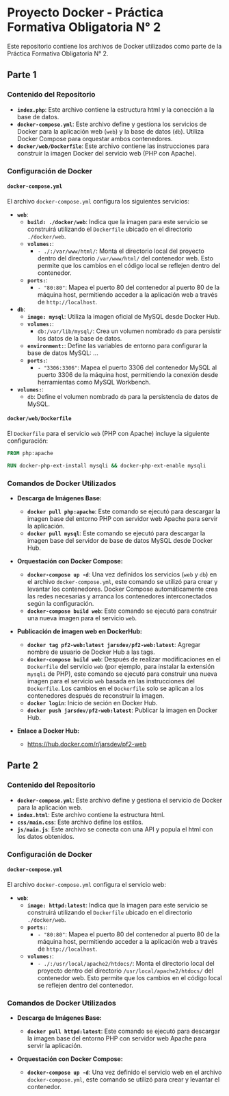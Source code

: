 # Proyecto Docker - Práctica Formativa Obligatoria N° 2

Este repositorio contiene los archivos de Docker utilizados como parte de la Práctica Formativa Obligatoria N° 2.

## Parte 1

### Contenido del Repositorio

* **`index.php`**: Este archivo contiene la estructura html y la conección a la base de datos.
* **`docker-compose.yml`**: Este archivo define y gestiona los servicios de Docker para la aplicación web (`web`) y la base de datos (`db`). Utiliza Docker Compose para orquestar ambos contenedores.
* **`docker/web/Dockerfile`**: Este archivo contiene las instrucciones para construir la imagen Docker del servicio web (PHP con Apache).

### Configuración de Docker

#### `docker-compose.yml`

El archivo `docker-compose.yml` configura los siguientes servicios:

* **`web`**:
    * **`build: ./docker/web`**: Indica que la imagen para este servicio se construirá utilizando el `Dockerfile` ubicado en el directorio `./docker/web`.
    * **`volumes:`**:
        * `- ./:/var/www/html/`: Monta el directorio local del proyecto dentro del directorio `/var/www/html/` del contenedor web. Esto permite que los cambios en el código local se reflejen dentro del contenedor.
    * **`ports:`**:
        * `- "80:80"`: Mapea el puerto 80 del contenedor al puerto 80 de la máquina host, permitiendo acceder a la aplicación web a través de `http://localhost`.
* **`db`**:
    * **`image: mysql`**: Utiliza la imagen oficial de MySQL desde Docker Hub.
    * **`volumes:`**:
        * `db:/var/lib/mysql/`: Crea un volumen nombrado `db` para persistir los datos de la base de datos.
    * **`environment:`**: Define las variables de entorno para configurar la base de datos MySQL:
        ...
    * **`ports:`**:
        * `- "3306:3306"`: Mapea el puerto 3306 del contenedor MySQL al puerto 3306 de la máquina host, permitiendo la conexión desde herramientas como MySQL Workbench.
* **`volumes:`**:
    * `db`: Define el volumen nombrado `db` para la persistencia de datos de MySQL.

#### `docker/web/Dockerfile`

El `Dockerfile` para el servicio `web` (PHP con Apache) incluye la siguiente configuración:

```dockerfile
FROM php:apache

RUN docker-php-ext-install mysqli && docker-php-ext-enable mysqli
````
### Comandos de Docker Utilizados

  * **Descarga de Imágenes Base:**
    * **`docker pull php:apache`**: Este comando se ejecutó para descargar la imagen base del entorno PHP con servidor web Apache para servir la aplicación.
    * **`docker pull mysql`**: Este comando se ejecutó para descargar la imagen base del servidor de base de datos MySQL desde Docker Hub.

  * **Orquestación con Docker Compose:**
    * **`docker-compose up -d`**: Una vez definidos los servicios (`web` y `db`) en el archivo `docker-compose.yml`, este comando se utilizó para crear y levantar los contenedores. Docker Compose automáticamente crea las redes necesarias y arranca los contenedores interconectados según la configuración.
    * **`docker-compose build web`**: Este comando se ejecutó para construir una nueva imagen para el servicio `web`.

 * **Publicación de imagen web en DockerHub:**
    * **`docker tag pf2-web:latest jarsdev/pf2-web:latest`**: Agregar nombre de usuario de Docker Hub a las tags.
    * **`docker-compose build web`**: Después de realizar modificaciones en el `Dockerfile` del servicio `web` (por ejemplo, para instalar la extensión `mysqli` de PHP), este comando se ejecutó para construir una nueva imagen para el servicio `web` basada en las instrucciones del `Dockerfile`. Los cambios en el `Dockerfile` solo se aplican a los contenedores después de reconstruir la imagen.
    * **`docker login`**: Inicio de seción en Docker Hub.
    * **`docker push jarsdev/pf2-web:latest`**: Publicar la imagen en Docker Hub.

* **Enlace a Docker Hub:**
   * https://hub.docker.com/r/jarsdev/pf2-web
     
## Parte 2

### Contenido del Repositorio

* **`docker-compose.yml`**: Este archivo define y gestiona el servicio de Docker para la aplicación web.
* **`index.html`**: Este archivo contiene la estructura html.
* **`css/main.css`**: Este archivo define los estilos.
* **`js/main.js`**: Este archivo se conecta con una API y popula el html con los datos obtenidos.

### Configuración de Docker

#### `docker-compose.yml`

El archivo `docker-compose.yml` configura el servicio web:

* **`web`**:
    * **`image: httpd:latest`**: Indica que la imagen para este servicio se construirá utilizando el `Dockerfile` ubicado en el directorio `./docker/web`.
    * **`ports:`**:
        * `- "80:80"`: Mapea el puerto 80 del contenedor al puerto 80 de la máquina host, permitiendo acceder a la aplicación web a través de `http://localhost`.
    * **`volumes:`**:
        * `- ./:/usr/local/apache2/htdocs/`: Monta el directorio local del proyecto dentro del directorio `/usr/local/apache2/htdocs/` del contenedor web. Esto permite que los cambios en el código local se reflejen dentro del contenedor.

### Comandos de Docker Utilizados

  * **Descarga de Imágenes Base:**
    * **`docker pull httpd:latest`**: Este comando se ejecutó para descargar la imagen base del entorno PHP con servidor web Apache para servir la aplicación.
    
  * **Orquestación con Docker Compose:**
    * **`docker-compose up -d`**: Una vez definido el servicio web en el archivo `docker-compose.yml`, este comando se utilizó para crear y levantar el contenedor. 
